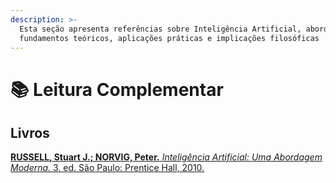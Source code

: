```yaml
---
description: >-
  Esta seção apresenta referências sobre Inteligência Artificial, abordando seus
  fundamentos teóricos, aplicações práticas e implicações filosóficas
---
```


# 📚 Leitura Complementar

## Livros

[**RUSSELL, Stuart J.; NORVIG, Peter.** _Inteligência Artificial: Uma Abordagem Moderna._ 3. ed. São Paulo: Prentice Hall, 2010. ](https://www.kufunda.net/publicdocs/Intelig%C3%AAncia%20Artificial%20\(Peter%20Norvig,%20Stuart%20Russell\).pdf)

